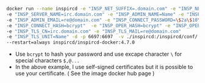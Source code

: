 ```bash
docker run --name inspircd -e "INSP_NET_SUFFIX=.domain.com" -e "INSP_NET_NAME=SB Network"
-e "INSP_SERVER_NAME=irc.domain.com" -e "INSP_ADMIN_NAME=Name" -e "INSP_ADMIN_DESC=TechiGuy"
-e "INSP_ADMIN_EMAIL=re@domain.com" -e "INSP_CONNECT_PASSWORD=\$2a\$10\$......."
-e "INSP_CONNECT_HASH=bcrypt"  -e "INSP_OPER_HASH=bcrypt" -e "INSP_OPER_PASSWORD_HASH=\$2a\$10\$0......"
-e "INSP_TLS_CN=irc.domain.com" -e "INSP_TLS_MAIL=re@domain.com"
-e "INSP_TLS_UNIT=Name" -d -p 6697:6697  -v ./inspircd:/inspircd/conf/
--restart=always inspircd/inspircd-docker:4.7.0
```

- Use ``bcrypt`` to hash your password and use excape character ``\`` for special characters ``$,@...``
- In the above example, I use self-signed certificates but it is possible to use your certificate. ( See the image docker hub page )
